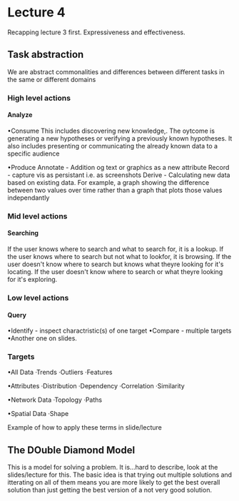 # Lecture 4

Recapping lecture 3 first. Expressiveness and effectiveness.

## Task abstraction
We are abstract commonalities and differences between different tasks in the same or different domains

### High level actions
#### Analyze
•Consume
This includes discovering new knowledge,. The oytcome is generating a new hypotheses or verifying a previously known hypotheses. It also includes presenting or communicating the already known data to a specific audience

•Produce
Annotate - Addition og text or graphics as a new attribute
Record - capture vis as persistant i.e. as screenshots
Derive - Calculating new data based on existing data. For example, a graph showing the difference between two values over time rather than a graph that plots those values independantly

### Mid level actions
#### Searching
If the user knows where to search and what to search for, it is a lookup. If the user knows where to search but not what to lookfor, it is browsing. If the user doesn't know where to search but knows what theyre looking for it's locating. If the user doesn't know where to search or what theyre looking for it's exploring.

### Low level actions
#### Query
•Identify - inspect charactristic(s) of one target
•Compare - multiple targets
•Another one on slides.

### Targets
•All Data
·Trends
·Outliers
·Features

•Attributes
·Distribution
·Dependency
·Correlation
·Similarity

•Network Data
·Topology
·Paths

•Spatial Data
·Shape

Example of how to apply these terms in slide/lecture

## The DOuble Diamond Model

This is a model for solving a problem. It is...hard to describe, look at the slides/lecture for this. The basic idea is that trying out multiple solutions and itterating on all of them means you are more likely to get the best overall solution than just getting the best version of a not very good solution.

